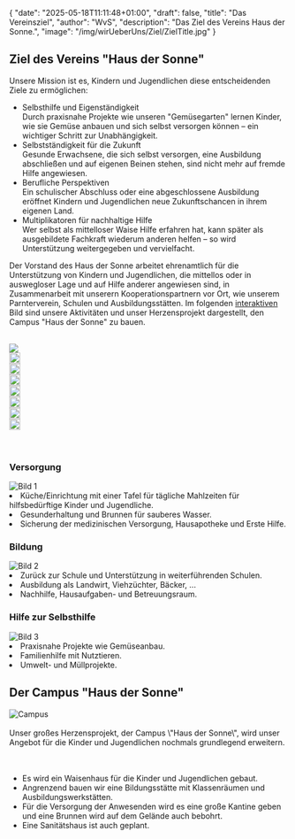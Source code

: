 {
    "date": "2025-05-18T11:11:48+01:00",
    "draft": false,
    "title": "Das Vereinsziel",
    "author": "WvS",
    "description": "Das Ziel des Vereins Haus der Sonne.",
    "image": "/img/wirUeberUns/Ziel/ZielTitle.jpg"
}
## Ziel des Vereins \"Haus der Sonne\"
Unsere Mission ist es, Kindern und Jugendlichen diese entscheidenden Ziele zu ermöglichen:
- <span class="red-text">Selbsthilfe und Eigenständigkeit</span>  
Durch praxisnahe Projekte wie unseren \"Gemüsegarten\" lernen Kinder, wie sie Gemüse anbauen und sich selbst versorgen können – ein wichtiger Schritt zur Unabhängigkeit. 
- <span class="red-text">Selbstständigkeit für die Zukunft</span>  
Gesunde Erwachsene, die sich selbst versorgen, eine Ausbildung abschließen und auf eigenen Beinen stehen, sind nicht mehr auf fremde Hilfe angewiesen.
- <span class="red-text">Berufliche Perspektiven</span>  
Ein schulischer Abschluss oder eine abgeschlossene Ausbildung eröffnet Kindern und Jugendlichen neue Zukunftschancen in ihrem eigenen Land.
- <span class="red-text">Multiplikatoren für nachhaltige Hilfe</span>  
Wer selbst als mittelloser Waise Hilfe erfahren hat, kann später als ausgebildete Fachkraft wiederum anderen helfen – so wird Unterstützung weitergegeben und vervielfacht.  

Der Vorstand des Haus der Sonne arbeitet ehrenamtlich für die Unterstützung von Kindern und Jugendlichen, die mittellos oder in auswegloser Lage und auf Hilfe anderer angewiesen sind, in Zusammenarbeit mit unserern Kooperationspartnern vor Ort, wie unserem Parnterverein, Schulen und Ausbildungsstätten.
Im folgenden <u>interaktiven</u> Bild sind unsere Aktivitäten und unser Herzensprojekt dargestellt, den Campus \"Haus der Sonne\" zu bauen.
<br>
<br>
<div class="image-ziel">
    <img id="id-img-ziel" src="/img/WirUeberUns/Ziel/Ziel_bild1.png">
    <!-- Brunnen -->
    <div class="hover-area" id="id-hover-area" onclick="showExplanation('Versorgung','/img/WirUeberUns/Ziel/weizen.png','Gesunderhaltung und Brunnen für sauberes Wasser.','Selbstständigkeit für die Zukunft')" 
         style="top: 37%; left: 21%; width: 20px; height: 20px;">
      <img class="img-hover-area" src="/img/wirUeberUns/Ziel/check.png" style="top: 37%; left: 21%; width: 20px; height: 20px;">
    </div>
    <!-- Müll -->
    <div class="hover-area" id="id-hover-area" onclick="showExplanation('Hilfe zur Selbsthilfe','/img/WirUeberUns/Ziel/help.png','Umwelt- und Müllprojekte.', 'Selbstständigkeit für die Zukunft')" 
         style="top: 64%; left: 7%; width: 20px; height: 20px;">
      <img class="img-hover-area" src="/img/wirUeberUns/Ziel/check.png" style="top: 64%; left: 7%; width: 20px; height: 20px;">
    </div>
    <!-- Nachhilfe -->
    <div class="hover-area" id="id-hover-area" onclick="showExplanation('Bildung','/img/WirUeberUns/Ziel/educationMan.png','Nachhilfe, Hausaufgaben- und Betreuungsraum.', 'Berufliche Perspektiven und Multiplikatoren für nachhaltige Hilfe')" 
         style="top: 63%; left: 39%; width: 20px; height: 20px;">
      <img class="img-hover-area" src="/img/wirUeberUns/Ziel/check.png" style="top: 63%; left: 39%; width: 20px; height: 20px;">
    </div>
    <!-- Eine warme Mahlzeit -->
    <div class="hover-area" id="id-hover-area" onclick="showExplanation('Versorgung','/img/WirUeberUns/Ziel/weizen.png','Küche/Einrichtung mit einer Tafel für tägliche Mahlzeiten für hilfsbedürftige Kinder und Jugendliche.', 'Selbstständigkeit für die Zukunft')" 
         style="top: 52%; left: 57%; width: 20px; height: 20px;">
      <img class="img-hover-area" src="/img/wirUeberUns/Ziel/check.png" style="top: 52%; left: 57%; width: 20px; height: 20px;">
    </div>
    <!-- Eine warme Mahlzeit -->
    <div class="hover-area" id="id-hover-area" onclick="showExplanation('Campus - Haus der Sonne','/img/WirUeberUns/Ziel/campusSmall.png','Ein Waisenhaus für Kinder und Jugendliche, mit Klassenräumen und Ausbildungswerkstätten.', 'Berufliche Perspektiven, aber auch alle anderen Ziele.')" 
         style="top: 30%; left: 43%; width: 20px; height: 20px;">
      <img class="img-hover-area" src="/img/wirUeberUns/Ziel/check.png" style="top: 30%; left: 43%; width: 20px; height: 20px;">
    </div>
    <!-- Gemüsegarten -->
    <div class="hover-area" id="id-hover-area" onclick="showExplanation('Hilfe zur Selbsthilfe','/img/WirUeberUns/Ziel/weizen.png','Praxisnahe Projekte wie Gemüseanbau.', 'Selbsthilfe und Eigenständigkeit.')" 
         style="top: 45%; left: 83%; width: 20px; height: 20px;">
      <img class="img-hover-area" src="/img/wirUeberUns/Ziel/check.png" style="top: 45%; left: 83%; width: 20px; height: 20px;">
    </div>
    <!-- Nutztiere -->
    <div class="hover-area" id="id-hover-area" onclick="showExplanation('Hilfe zur Selbsthilfe','/img/WirUeberUns/Ziel/weizen.png','Familienhilfe mit Nutztieren.', 'Selbsthilfe und Eigenständigkeit.')" 
         style="top: 70%; left: 73%; width: 20px; height: 20px;">
      <img class="img-hover-area" src="/img/wirUeberUns/Ziel/check.png" style="top: 70%; left: 73%; width: 20px; height: 20px;">
    </div>
</div>
<br>
<br>
<div class="tabelle-ziel">
    <div class="tabelle-ziel-spalte">
        <h3 class="h3-ziel">Versorgung</h3>
        <img src="/img/WirUeberUns/Ziel/weizen.png" alt="Bild 1">
        <li>Küche/Einrichtung mit einer Tafel für tägliche Mahlzeiten für hilfsbedürftige Kinder und Jugendliche.</li>
        <li>Gesunderhaltung und Brunnen für sauberes Wasser.</li>
        <li>Sicherung der medizinischen Versorgung, Hausapotheke und Erste Hilfe.</li>
    </div>
    <div class="tabelle-ziel-spalte">
        <h3 class="h3-ziel">Bildung</h3>
        <img src="/img/WirUeberUns/Ziel/educationMan.png" alt="Bild 2">
        <li>Zurück zur Schule und Unterstützung in weiterführenden Schulen.</li>
        <li>Ausbildung als Landwirt, Viehzüchter, Bäcker, ...</li>
        <li>Nachhilfe, Hausaufgaben- und Betreuungsraum.</li>
    </div>
    <div class="tabelle-ziel-spalte">
        <h3 class="h3-ziel">Hilfe zur Selbsthilfe</h3>
        <img src="/img/WirUeberUns/Ziel/help.png" alt="Bild 3">
        <li>Praxisnahe Projekte wie Gemüseanbau.</li>
        <li>Familienhilfe mit Nutztieren.</li>
        <li>Umwelt- und Müllprojekte.</li>
    </div>
</div>

## Der Campus \"Haus der Sonne\"
<img class="img-smallest-in-text" src="/img/WirUeberUns/Ziel/campus.png#imagemd" alt="Campus" />
<br>
<br>
Unser großes Herzensprojekt, der Campus \"Haus der Sonne\", wird unser Angebot für die Kinder und Jugendlichen nochmals grundlegend erweitern.  
<br>
<br>
<br>
<ul>
  <li>Es wird ein Waisenhaus für die Kinder und Jugendlichen gebaut.</li>
  <li>Angrenzend bauen wir eine Bildungsstätte mit Klassenräumen und Ausbildungswerkstätten.</li>
  <li>Für die Versorgung der Anwesenden wird es eine große Kantine geben und eine Brunnen wird auf dem Gelände auch bebohrt.</li>
  <li>Eine Sanitätshaus ist auch geplant.</li>
</ul>

<script>
    function showExplanation(title, img, text, ziel) {
        document.querySelectorAll(".explanation-box").forEach(box => box.remove());

        var hoverArea = document.getElementById("id-hover-area");
        let hoverAreaRect = hoverArea.getBoundingClientRect();

        let explanationBox = document.createElement("div");
        explanationBox.className = "explanation-box";

        let heading = document.createElement("h3");
        heading.className = "h3-explanationbox";
        heading.innerText = title;
        explanationBox.appendChild(heading);

        let image = document.createElement("img");
        image.src = img;
        explanationBox.appendChild(image);

        let paragraph = document.createElement("p");
        paragraph.innerText = text;
        explanationBox.appendChild(paragraph);

        let paragraphZiel = document.createElement("p");
        paragraphZiel.innerText = "Ziel:\n" + ziel;
        paragraphZiel.className = "p-explanationbox";
        explanationBox.appendChild(paragraphZiel);
        
        hoverArea.appendChild(explanationBox);

        var imgZiel = document.getElementById("id-img-ziel");
        let imgZielRect = imgZiel.getBoundingClientRect();
        let posX = event.clientX - hoverAreaRect.left;
        let posY = event.clientY - hoverAreaRect.top;
        let boxWidth = 180; // Breite der Box

        // Verhindern, dass die Box über den rechten Rand hinausgeht
        console.log(event.clientX);
        console.log(hoverAreaRect.left);
        console.log(posX);
        console.log(posX + boxWidth);
        console.log(window.innerWidth);
        console.log(imgZielRect.left);
        if (event.clientX + boxWidth > document.documentElement.clientWidth) {
            posX = document.documentElement.clientWidth - hoverAreaRect.left - boxWidth - 20; // 10px Abstand zum Rand
        }
         console.log(posX);

        // Position setzen
        explanationBox.style.left = `${posX}px`;
        explanationBox.style.top = `${posY}px`;

        // explanationBox.style.left = `${event.clientX - hoverAreaRect.left}px`;
        // explanationBox.style.top = `${event.clientY - hoverAreaRect.top}px`;
        explanationBox.style.opacity = "1";

        setTimeout(() => explanationBox.remove(), 5000);
    }
</script>